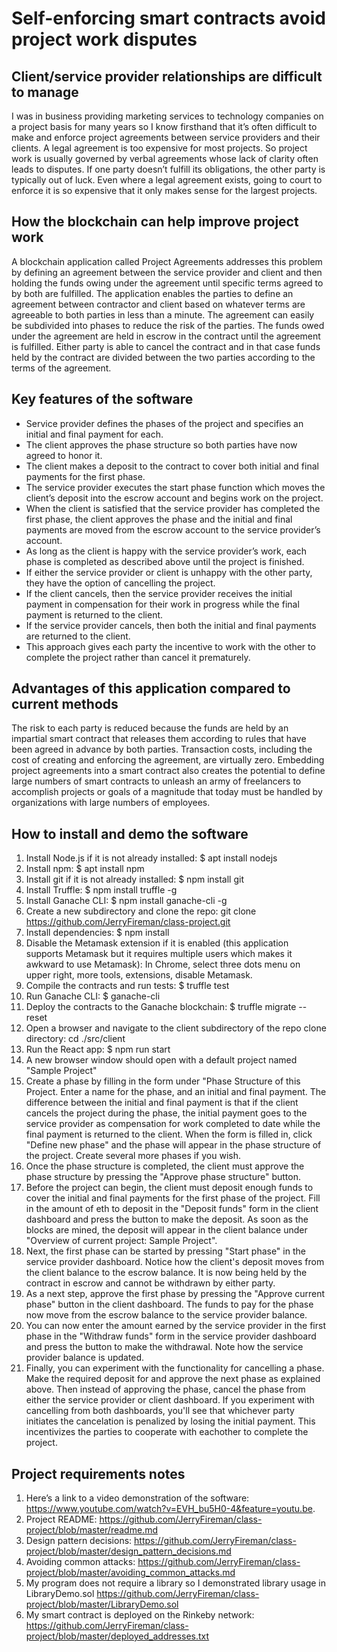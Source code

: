 # Self-enforcing smart contracts avoid project work disputes

## Client/service provider relationships are difficult to manage
I was in business providing marketing services to technology companies on a project basis for many years so I know firsthand that it’s often difficult to make and enforce project agreements between service providers and their clients. A legal agreement is too expensive for most projects. So project work is usually governed by verbal agreements whose lack of clarity often leads to disputes. If one party doesn’t fulfill its obligations, the other party is typically out of luck. Even where a legal agreement exists, going to court to enforce it is so expensive that it only makes sense for the largest projects.

## How the blockchain can help improve project work
A blockchain application called Project Agreements addresses this problem by defining an agreement between the service provider and client and then holding the funds owing under the agreement until specific terms agreed to by both are fulfilled. The application enables the parties to define an agreement between contractor and client based on whatever terms are agreeable to both parties in less than a minute. The agreement can easily be subdivided into phases to reduce the risk of the parties. The funds owed under the agreement are held in escrow in the contract until the agreement is fulfilled. Either party is able to cancel the contract and in that case funds held by the contract are divided between the two parties according to the terms of the agreement. 

## Key features of the software
- Service provider defines the phases of the project and specifies an initial and final payment for each.
- The client approves the phase structure so both parties have now agreed to honor it.
- The client makes a deposit to the contract to cover both initial and final payments for the first phase.
- The service provider executes the start phase function which moves the client’s deposit into the escrow account and begins work on the project.
- When the client is satisfied that the service provider has completed the first phase, the client approves the phase and the initial and final payments are moved from the escrow account to the service provider’s account.
- As long as the client is happy with the service provider’s work, each phase is completed as described above until the project is finished.
- If either the service provider or client is unhappy with the other party, they have the option of cancelling the project.
- If the client cancels, then the service provider receives the initial payment in compensation for their work in progress while the final payment is returned to the client.
- If the service provider cancels, then both the initial and final payments are returned to the client.
- This approach gives each party the incentive to work with the other to complete the project rather than cancel it prematurely.

## Advantages of this application compared to current methods
The risk to each party is reduced because the funds are held by an impartial smart contract that releases them according to rules that have been agreed in advance by both parties. Transaction costs, including the cost of creating and enforcing the agreement, are virtually zero. Embedding project agreements into a smart contract also creates the potential to define large numbers of smart contracts to unleash an army of freelancers to accomplish projects or goals of a magnitude that today must be handled by organizations with large numbers of employees.

## How to install and demo the software
1. Install Node.js if it is not already installed: $ apt install nodejs
2. Install npm: $ apt install npm
2. Install git if it is not already installed: $ npm install git
3. Install Truffle: $ npm install truffle -g
4. Install Ganache CLI: $ npm install ganache-cli -g
5. Create a new subdirectory and clone the repo:  git clone https://github.com/JerryFireman/class-project.git
6. Install dependencies: $ npm install
7. Disable the Metamask extension if it is enabled (this application supports Metamask but it requires multiple users which makes it awkward to use Metamask): In Chrome, select three dots menu on upper right, more tools, extensions, disable Metamask.
8. Compile the contracts and run tests: $ truffle test
9. Run Ganache CLI: $ ganache-cli
10. Deploy the contracts to the Ganache blockchain: $ truffle migrate --reset
11. Open a browser and navigate to the client subdirectory of the repo clone directory: cd ./src/client
12. Run the React app: $ npm run start
13. A new browser window should open with a default project named "Sample Project"
14. Create a phase by filling in the form under "Phase Structure of this Project. Enter a name for the phase, and an initial and final payment. The difference between the initial and final payment is that if the client cancels the project during the phase, the initial payment goes to the service provider as compensation for work completed to date while the final payment is returned to the client. When the form is filled in, click "Define new phase" and the phase will appear in the phase structure of the project. Create several more phases if you wish.
15. Once the phase structure is completed, the client must approve the phase structure by pressing the "Approve phase structure" button.
16. Before the project can begin, the client must deposit enough funds to cover the initial and final payments for the first phase of the project. Fill in the amount of eth to deposit in the "Deposit funds" form in the client dashboard and press the button to make the deposit. As soon as the blocks are mined, the deposit will appear in the client balance under "Overview of current project: Sample Project". 
17. Next, the first phase can be started by pressing "Start phase" in the service provider dashboard. Notice how the client's deposit moves from the client balance to the escrow balance. It is now being held by the contract in escrow and cannot be withdrawn by either party. 
18. As a next step, approve the first phase by pressing the "Approve current phase" button in the client dashboard. The funds to pay for the phase now move from the escrow balance to the service provider balance. 
19. You can now enter the amount earned by the service provider in the first phase in the "Withdraw funds" form in the service provider dashboard and press the button to make the withdrawal. Note how the service provider balance is updated.
20. Finally, you can experiment with the functionality for cancelling a phase. Make the required deposit for and approve the next phase as explained above. Then instead of approving the phase, cancel the phase from either the service provider or client dashboard. If you experiment with cancelling from both dashboards, you'll see that whichever party initiates the cancelation is penalized by losing the initial payment. This incentivizes the parties to cooperate with eachother to complete the project.

## Project requirements notes
1. Here’s a link to a video demonstration of the software: https://www.youtube.com/watch?v=EVH_bu5H0-4&feature=youtu.be.
2. Project README: https://github.com/JerryFireman/class-project/blob/master/readme.md
3. Design pattern decisions: https://github.com/JerryFireman/class-project/blob/master/design_pattern_decisions.md
4. Avoiding common attacks: https://github.com/JerryFireman/class-project/blob/master/avoiding_common_attacks.md
5. My program does not require a library so I demonstrated library usage in LibraryDemo.sol https://github.com/JerryFireman/class-project/blob/master/LibraryDemo.sol
6. My smart contract is deployed on the Rinkeby network: https://github.com/JerryFireman/class-project/blob/master/deployed_addresses.txt
